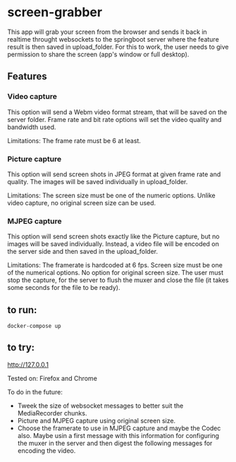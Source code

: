 # screen-grabber

This app will grab your screen from the browser and sends it back in realtime throught websockets to the springboot server where the feature result is then saved in upload_folder.
For this to work, the user needs to give permission to share the screen (app's window or full desktop).

## Features

### Video capture 
This option will send a Webm video format stream, that will be saved on the server folder.
Frame rate and bit rate options will set the video quality and bandwidth used. 

Limitations:
The frame rate must be 6 at least.


### Picture capture
This option will send screen shots in JPEG format at given frame rate and quality. The images will be saved individually in upload_folder.

Limitations:
The screen size must be one of the numeric options. Unlike video capture, no original screen size can be used.


### MJPEG capture
This option will send screen shots exactly like the Picture capture, but no images will be saved individually. Instead, a video file will be encoded on the server side and then saved in the upload_folder.

Limitations: 
The framerate is hardcoded at 6 fps.
Screen size must be one of the numerical options. No option for original screen size.
The user must stop the capture, for the server to flush the muxer and close the file (it takes some seconds for the file to be ready).

## to run:

`docker-compose up`

## to try:

http://127.0.0.1


Tested on: Firefox and Chrome

To do in the future: 
- Tweek the size of websocket messages to better suit the MediaRecorder chunks.
- Picture and MJPEG capture using original screen size.
- Choose the framerate to use in MJPEG capture and maybe the Codec also. Maybe usin a first message with this information for configuring the muxer in the server and then digest the following messages for encoding the video.